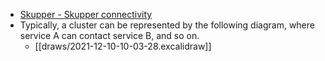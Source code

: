 - [Skupper - Skupper connectivity](https://skupper.io/docs/overview/connectivity.html)
- Typically, a cluster can be represented by the following diagram, where service A can contact service B, and so on.
	- [[draws/2021-12-10-10-03-28.excalidraw]]
